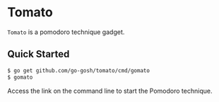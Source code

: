 # Tomato

`Tomato` is a pomodoro technique gadget.

## Quick Started

```bash
$ go get github.com/go-gosh/tomato/cmd/gomato
$ gomato
```

Access the link on the command line to start the Pomodoro technique.

